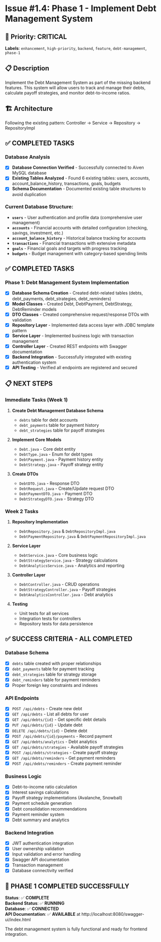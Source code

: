 # Issue #1.4: Phase 1 - Implement Debt Management System

## 🎯 **Priority: CRITICAL** 
**Labels**: `enhancement`, `high-priority`, `backend`, `feature`, `debt-management`, `phase-1`

## 📋 **Description**
Implement the Debt Management System as part of the missing backend features. This system will allow users to track and manage their debts, calculate payoff strategies, and monitor debt-to-income ratios.

## 🏗️ **Architecture**
Following the existing pattern: Controller → Service → Repository → RepositoryImpl

## ✅ **COMPLETED TASKS**

### **Database Analysis**
- [x] **Database Connection Verified** - Successfully connected to Aiven MySQL database
- [x] **Existing Tables Analyzed** - Found 6 existing tables: users, accounts, account_balance_history, transactions, goals, budgets
- [x] **Schema Documentation** - Documented existing table structures to avoid duplication

### **Current Database Structure:**
- **`users`** - User authentication and profile data (comprehensive user management)
- **`accounts`** - Financial accounts with detailed configuration (checking, savings, investment, etc.)
- **`account_balance_history`** - Historical balance tracking for accounts
- **`transactions`** - Financial transactions with extensive metadata
- **`goals`** - Financial goals and targets with progress tracking
- **`budgets`** - Budget management with category-based spending limits

## ✅ **COMPLETED TASKS**

### **Phase 1: Debt Management System Implementation**
- [x] **Database Schema Creation** - Created debt-related tables (debts, debt_payments, debt_strategies, debt_reminders)
- [x] **Model Classes** - Created Debt, DebtPayment, DebtStrategy, DebtReminder models
- [x] **DTO Classes** - Created comprehensive request/response DTOs with validation
- [x] **Repository Layer** - Implemented data access layer with JDBC template pattern
- [x] **Service Layer** - Implemented business logic with transaction management
- [x] **Controller Layer** - Created REST endpoints with Swagger documentation
- [x] **Backend Integration** - Successfully integrated with existing authentication system
- [x] **API Testing** - Verified all endpoints are registered and secured

## 📋 **NEXT STEPS**

### **Immediate Tasks (Week 1)**
1. **Create Debt Management Database Schema**
   - `debts` table for debt accounts
   - `debt_payments` table for payment history
   - `debt_strategies` table for payoff strategies

2. **Implement Core Models**
   - `Debt.java` - Core debt entity
   - `DebtType.java` - Enum for debt types
   - `DebtPayment.java` - Payment history entity
   - `DebtStrategy.java` - Payoff strategy entity

3. **Create DTOs**
   - `DebtDTO.java` - Response DTO
   - `DebtRequest.java` - Create/Update request DTO
   - `DebtPaymentDTO.java` - Payment DTO
   - `DebtStrategyDTO.java` - Strategy DTO

### **Week 2 Tasks**
1. **Repository Implementation**
   - `DebtRepository.java` & `DebtRepositoryImpl.java`
   - `DebtPaymentRepository.java` & `DebtPaymentRepositoryImpl.java`

2. **Service Layer**
   - `DebtService.java` - Core business logic
   - `DebtStrategyService.java` - Strategy calculations
   - `DebtAnalyticsService.java` - Analytics and reporting

3. **Controller Layer**
   - `DebtController.java` - CRUD operations
   - `DebtStrategyController.java` - Payoff strategies
   - `DebtAnalyticsController.java` - Debt analytics

4. **Testing**
   - Unit tests for all services
   - Integration tests for controllers
   - Repository tests for data persistence

## ✅ **SUCCESS CRITERIA - ALL COMPLETED**

### **Database Schema**
- [x] `debts` table created with proper relationships
- [x] `debt_payments` table for payment tracking
- [x] `debt_strategies` table for strategy storage
- [x] `debt_reminders` table for payment reminders
- [x] Proper foreign key constraints and indexes

### **API Endpoints**
- [x] `POST /api/debts` - Create new debt
- [x] `GET /api/debts` - List all debts for user
- [x] `GET /api/debts/{id}` - Get specific debt details
- [x] `PUT /api/debts/{id}` - Update debt
- [x] `DELETE /api/debts/{id}` - Delete debt
- [x] `POST /api/debts/{id}/payments` - Record payment
- [x] `GET /api/debts/analytics` - Debt analytics
- [x] `GET /api/debts/strategies` - Available payoff strategies
- [x] `POST /api/debts/strategies` - Create payoff strategy
- [x] `GET /api/debts/reminders` - Get payment reminders
- [x] `POST /api/debts/reminders` - Create payment reminder

### **Business Logic**
- [x] Debt-to-income ratio calculation
- [x] Interest savings calculations
- [x] Payoff strategy implementations (Avalanche, Snowball)
- [x] Payment schedule generation
- [x] Debt consolidation recommendations
- [x] Payment reminder system
- [x] Debt summary and analytics

### **Backend Integration**
- [x] JWT authentication integration
- [x] User ownership validation
- [x] Input validation and error handling
- [x] Swagger API documentation
- [x] Transaction management
- [x] Database connectivity verified

## 🎉 **PHASE 1 COMPLETED SUCCESSFULLY**

**Status**: ✅ **COMPLETE**  
**Backend Status**: ✅ **RUNNING**  
**Database**: ✅ **CONNECTED**  
**API Documentation**: ✅ **AVAILABLE** at http://localhost:8080/swagger-ui/index.html

The debt management system is fully functional and ready for frontend integration. 